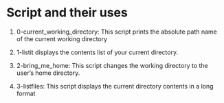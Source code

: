 # Script and their uses
1. 0-current_working_directory: This script prints the absolute path name of the current working directory

2. 1-listit displays the contents list of your current directory.

3. 2-bring_me_home: This script changes the working directory to the user’s home directory.

4. 3-listfiles: This script displays the current directory contents in a long format
